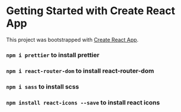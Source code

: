 # Getting Started with Create React App

This project was bootstrapped with [Create React App](https://github.com/facebook/create-react-app).

### `npm i prettier` to install prettier

### `npm i react-router-dom` to install react-router-dom

### `npm i sass` to install scss

### `npm install react-icons --save` to install react icons
